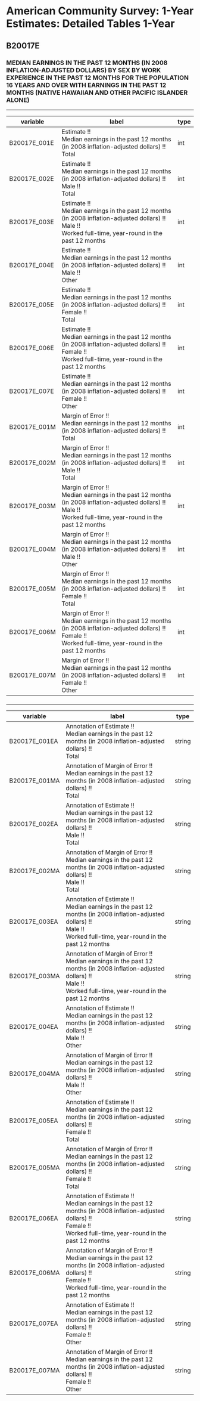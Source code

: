 # American Community Survey: 1-Year Estimates: Detailed Tables 1-Year

## B20017E

### MEDIAN EARNINGS IN THE PAST 12 MONTHS (IN 2008 INFLATION-ADJUSTED DOLLARS) BY SEX BY WORK EXPERIENCE IN THE PAST 12 MONTHS FOR THE POPULATION 16 YEARS AND OVER WITH EARNINGS IN THE PAST 12 MONTHS (NATIVE HAWAIIAN AND OTHER PACIFIC ISLANDER ALONE)

___

| variable | label | type |
| ----- | ----- | ----- |
| B20017E_001E | Estimate !!<br>Median earnings in the past 12 months (in 2008 inflation-adjusted dollars) !!<br>Total | int |
| B20017E_002E | Estimate !!<br>Median earnings in the past 12 months (in 2008 inflation-adjusted dollars) !!<br>Male !!<br>Total | int |
| B20017E_003E | Estimate !!<br>Median earnings in the past 12 months (in 2008 inflation-adjusted dollars) !!<br>Male !!<br>Worked full-time, year-round in the past 12 months | int |
| B20017E_004E | Estimate !!<br>Median earnings in the past 12 months (in 2008 inflation-adjusted dollars) !!<br>Male !!<br>Other | int |
| B20017E_005E | Estimate !!<br>Median earnings in the past 12 months (in 2008 inflation-adjusted dollars) !!<br>Female !!<br>Total | int |
| B20017E_006E | Estimate !!<br>Median earnings in the past 12 months (in 2008 inflation-adjusted dollars) !!<br>Female !!<br>Worked full-time, year-round in the past 12 months | int |
| B20017E_007E | Estimate !!<br>Median earnings in the past 12 months (in 2008 inflation-adjusted dollars) !!<br>Female !!<br>Other | int |
| B20017E_001M | Margin of Error !!<br>Median earnings in the past 12 months (in 2008 inflation-adjusted dollars) !!<br>Total | int |
| B20017E_002M | Margin of Error !!<br>Median earnings in the past 12 months (in 2008 inflation-adjusted dollars) !!<br>Male !!<br>Total | int |
| B20017E_003M | Margin of Error !!<br>Median earnings in the past 12 months (in 2008 inflation-adjusted dollars) !!<br>Male !!<br>Worked full-time, year-round in the past 12 months | int |
| B20017E_004M | Margin of Error !!<br>Median earnings in the past 12 months (in 2008 inflation-adjusted dollars) !!<br>Male !!<br>Other | int |
| B20017E_005M | Margin of Error !!<br>Median earnings in the past 12 months (in 2008 inflation-adjusted dollars) !!<br>Female !!<br>Total | int |
| B20017E_006M | Margin of Error !!<br>Median earnings in the past 12 months (in 2008 inflation-adjusted dollars) !!<br>Female !!<br>Worked full-time, year-round in the past 12 months | int |
| B20017E_007M | Margin of Error !!<br>Median earnings in the past 12 months (in 2008 inflation-adjusted dollars) !!<br>Female !!<br>Other | int |
### 

___

| variable | label | type |
| ----- | ----- | ----- |
| B20017E_001EA | Annotation of Estimate !!<br>Median earnings in the past 12 months (in 2008 inflation-adjusted dollars) !!<br>Total | string |
| B20017E_001MA | Annotation of Margin of Error !!<br>Median earnings in the past 12 months (in 2008 inflation-adjusted dollars) !!<br>Total | string |
| B20017E_002EA | Annotation of Estimate !!<br>Median earnings in the past 12 months (in 2008 inflation-adjusted dollars) !!<br>Male !!<br>Total | string |
| B20017E_002MA | Annotation of Margin of Error !!<br>Median earnings in the past 12 months (in 2008 inflation-adjusted dollars) !!<br>Male !!<br>Total | string |
| B20017E_003EA | Annotation of Estimate !!<br>Median earnings in the past 12 months (in 2008 inflation-adjusted dollars) !!<br>Male !!<br>Worked full-time, year-round in the past 12 months | string |
| B20017E_003MA | Annotation of Margin of Error !!<br>Median earnings in the past 12 months (in 2008 inflation-adjusted dollars) !!<br>Male !!<br>Worked full-time, year-round in the past 12 months | string |
| B20017E_004EA | Annotation of Estimate !!<br>Median earnings in the past 12 months (in 2008 inflation-adjusted dollars) !!<br>Male !!<br>Other | string |
| B20017E_004MA | Annotation of Margin of Error !!<br>Median earnings in the past 12 months (in 2008 inflation-adjusted dollars) !!<br>Male !!<br>Other | string |
| B20017E_005EA | Annotation of Estimate !!<br>Median earnings in the past 12 months (in 2008 inflation-adjusted dollars) !!<br>Female !!<br>Total | string |
| B20017E_005MA | Annotation of Margin of Error !!<br>Median earnings in the past 12 months (in 2008 inflation-adjusted dollars) !!<br>Female !!<br>Total | string |
| B20017E_006EA | Annotation of Estimate !!<br>Median earnings in the past 12 months (in 2008 inflation-adjusted dollars) !!<br>Female !!<br>Worked full-time, year-round in the past 12 months | string |
| B20017E_006MA | Annotation of Margin of Error !!<br>Median earnings in the past 12 months (in 2008 inflation-adjusted dollars) !!<br>Female !!<br>Worked full-time, year-round in the past 12 months | string |
| B20017E_007EA | Annotation of Estimate !!<br>Median earnings in the past 12 months (in 2008 inflation-adjusted dollars) !!<br>Female !!<br>Other | string |
| B20017E_007MA | Annotation of Margin of Error !!<br>Median earnings in the past 12 months (in 2008 inflation-adjusted dollars) !!<br>Female !!<br>Other | string |

